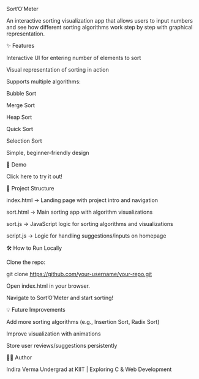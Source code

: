 Sort’O’Meter

An interactive sorting visualization app that allows users to input numbers and see how different sorting algorithms work step by step with graphical representation.

✨ Features

Interactive UI for entering number of elements to sort

Visual representation of sorting in action

Supports multiple algorithms:

Bubble Sort

Merge Sort

Heap Sort

Quick Sort

Selection Sort

Simple, beginner-friendly design

🚀 Demo

Click here
 to try it out!

📂 Project Structure

index.html → Landing page with project intro and navigation

sort.html → Main sorting app with algorithm visualizations

sort.js → JavaScript logic for sorting algorithms and visualizations

script.js → Logic for handling suggestions/inputs on homepage

🛠️ How to Run Locally

Clone the repo:

git clone https://github.com/your-username/your-repo.git


Open index.html in your browser.

Navigate to Sort’O’Meter and start sorting!

💡 Future Improvements

Add more sorting algorithms (e.g., Insertion Sort, Radix Sort)

Improve visualization with animations

Store user reviews/suggestions persistently

👩‍💻 Author

Indira Verma
Undergrad at KIIT | Exploring C & Web Development
